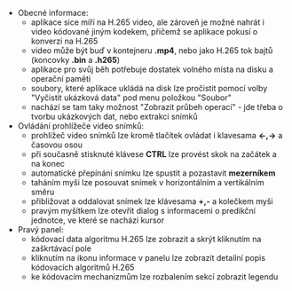 ﻿* Obecné informace:
	* aplikace sice míří na H.265 video, ale zároveň je možné nahrát i video kódované jiným kodekem, přičemž se aplikace pokusí o konverzi na H.265
	* video může být buď v kontejneru **.mp4**, nebo jako H.265 tok bajtů (koncovky **.bin** a **.h265**)
	* aplikace pro svůj běh potřebuje dostatek volného místa na disku a operační paměti
	* soubory, které aplikace ukládá na disk lze pročistit pomocí volby "Vyčistit ukázková data" pod menu položkou "Soubor"
	* nachází se tam taky možnost "Zobrazit průbeh operací" - jde třeba o tvorbu ukázkových dat, nebo extrakci snímků
* Ovládání prohlížeče video snímků:
	* prohlížeč video snímků lze kromě tlačítek ovládat i klavesama **←,→** a časovou osou
	* při současně stisknuté klávese **CTRL** lze provést skok na začátek a na konec
	* automatické přepínání snímku lze spustit a pozastavit **mezerníkem**
	* taháním myši lze posouvat snímek v horizontálním a vertikálním směru
	* přibližovat a oddalovat snímek lze klávesama **+,-** a kolečkem myši
	* pravým myšítkem lze otevřít dialog s informacemi o predikční jednotce, ve které se nachází kursor
* Pravý panel:
	* kódovací data algoritmu H.265 lze zobrazit a skrýt kliknutím na zaškrtávací pole
	* kliknutím na ikonu informace v panelu lze zobrazit detailní popis kódovacích algoritmů H.265
	* ke kódovacím mechanizmům lze rozbalením sekcí zobrazit legendu 